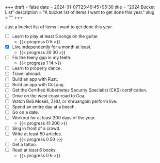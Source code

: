 +++ 
draft = false
date = 2024-01-07T23:49:45+05:30
title = "2024 Bucket List"
description = "A bucket list of items I want to get done this year."
slug = "" 
+++

Just a bucket list of items I want to get done this year.

- [ ] Learn to play at least 5 songs on the guitar.
  - {{< progress 0 5 >}}
- [X] Live independently for a month at least.
  - {{< progress 30 30 >}}
- [ ] Fix the teeny gap in my teeth.
  - {{< progress 1 14 >}}
- [ ] Learn to properly dance.
- [ ] Travel abroad.
- [ ] Build an app with Rust.
- [ ] Build an app with GoLang.
- [ ] Get the Certified Kubernetes Security Specialist (CKS) certification.
- [ ] Drive on the west coast road to Goa.
- [ ] Watch Bob Moses, ZHU, or Khruangbin perform live.
- [ ] Spend an entire day at a beach.
- [ ] Go on a date.
- [ ] Workout for at least 200 days of the year.
  - {{< progress 41 200 >}}
- [ ] Sing in front of a crowd.
- [ ] Write at least 50 articles.
  - {{< progress 0 50 >}}
- [ ] Get a tattoo.
- [ ] Read at least 6 books.
  - {{< progress 0 6 >}}
